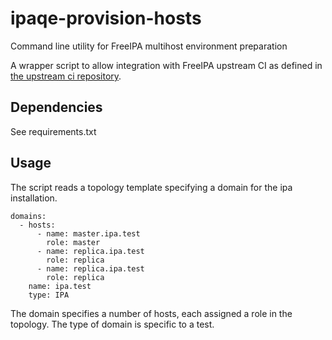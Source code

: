# ipaqe-provision-hosts
Command line utility for FreeIPA multihost environment preparation

A wrapper script to allow integration with FreeIPA upstream CI
as defined in [the upstream ci repository][upstream-ci].


## Dependencies

See requirements.txt

## Usage

The script reads a topology template specifying a domain for
the ipa installation.

```
domains:
  - hosts:
      - name: master.ipa.test
        role: master
      - name: replica.ipa.test
        role: replica
      - name: replica.ipa.test
        role: replica
    name: ipa.test
    type: IPA

```

The domain specifies a number of hosts, each assigned a role in the topology.
The type of domain is specific to a test.


[upstream-ci]: https://github.com/freeipa/freeipa-ci
